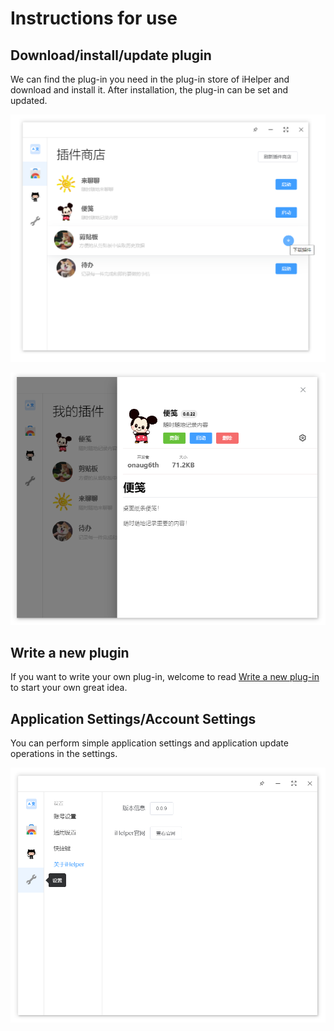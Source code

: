 # Instructions for use

## Download/install/update plugin

We can find the plug-in you need in the plug-in store of iHelper and download and install it. After installation, the plug-in can be set and updated.

![](../../../assets/image/essentials/1.png)

![](../../../assets/image/essentials/2.png)

## Write a new plugin

If you want to write your own plug-in, welcome to read [Write a new plug-in](../advanced/new-plugin.md) to start your own great idea.

## Application Settings/Account Settings

You can perform simple application settings and application update operations in the settings.

![](../../../assets/image/essentials/3.png)
